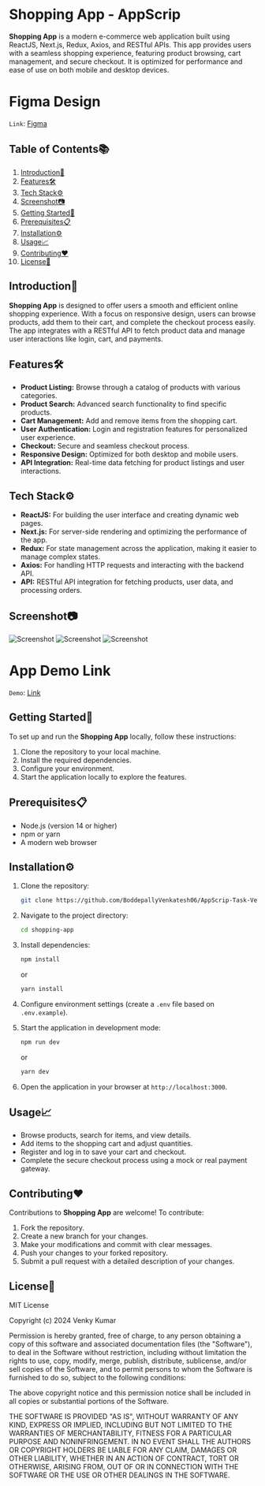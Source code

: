 # Shopping App - AppScrip

**Shopping App** is a modern e-commerce web application built using ReactJS, Next.js, Redux, Axios, and RESTful APIs. This app provides users with a seamless shopping experience, featuring product browsing, cart management, and secure checkout. It is optimized for performance and ease of use on both mobile and desktop devices.

# Figma Design

`Link`: [Figma](https://www.figma.com/design/jexsbMEQDQCCuZaRCVUe0M/Design-Task---AppScrip?m=auto&t=HDP8KSXDkbGLgExL-6)

## Table of Contents📚

1. [Introduction🚀](#introduction)
2. [Features🛠️](#features)
3. [Tech Stack⚙️](#tech-stack)
4. [Screenshot📷](#screenshot)
5. [Getting Started🎯](#getting-started)
6. [Prerequisites📋](#prerequisites)
7. [Installation⚙️](#installation)
8. [Usage📈](#usage)
9. [Contributing❤️](#contributing)
10. [License📝](#license)

## Introduction🚀

**Shopping App** is designed to offer users a smooth and efficient online shopping experience. With a focus on responsive design, users can browse products, add them to their cart, and complete the checkout process easily. The app integrates with a RESTful API to fetch product data and manage user interactions like login, cart, and payments.

## Features🛠️

- **Product Listing:** Browse through a catalog of products with various categories.
- **Product Search:** Advanced search functionality to find specific products.
- **Cart Management:** Add and remove items from the shopping cart.
- **User Authentication:** Login and registration features for personalized user experience.
- **Checkout:** Secure and seamless checkout process.
- **Responsive Design:** Optimized for both desktop and mobile users.
- **API Integration:** Real-time data fetching for product listings and user interactions.

## Tech Stack⚙️

- **ReactJS:** For building the user interface and creating dynamic web pages.
- **Next.js:** For server-side rendering and optimizing the performance of the app.
- **Redux:** For state management across the application, making it easier to manage complex states.
- **Axios:** For handling HTTP requests and interacting with the backend API.
- **API:** RESTful API integration for fetching products, user data, and processing orders.

## Screenshot📷

![Screenshot](ScreenShot/Screenshot_1.png)
![Screenshot](ScreenShot/Screenshot_2.png)
![Screenshot](ScreenShot/Screenshot_3.png)

# App Demo Link

`Demo`: [Link](appscrip-venkykumar.netlify.app)

## Getting Started🎯

To set up and run the **Shopping App** locally, follow these instructions:

1. Clone the repository to your local machine.
2. Install the required dependencies.
3. Configure your environment.
4. Start the application locally to explore the features.

## Prerequisites📋

- Node.js (version 14 or higher)
- npm or yarn
- A modern web browser

## Installation⚙️

1. Clone the repository:
   ```bash
   git clone https://github.com/BoddepallyVenkatesh06/AppScrip-Task-Venky_Kumar.git
   ```

2. Navigate to the project directory:
   ```bash
   cd shopping-app
   ```

3. Install dependencies:
   ```bash
   npm install
   ```
   or
   ```bash
   yarn install
   ```

4. Configure environment settings (create a `.env` file based on `.env.example`).

5. Start the application in development mode:
   ```bash
   npm run dev
   ```
   or
   ```bash
   yarn dev
   ```

6. Open the application in your browser at `http://localhost:3000`.

## Usage📈

- Browse products, search for items, and view details.
- Add items to the shopping cart and adjust quantities.
- Register and log in to save your cart and checkout.
- Complete the secure checkout process using a mock or real payment gateway.

## Contributing❤️

Contributions to **Shopping App** are welcome! To contribute:

1. Fork the repository.
2. Create a new branch for your changes.
3. Make your modifications and commit with clear messages.
4. Push your changes to your forked repository.
5. Submit a pull request with a detailed description of your changes.

## License📝

MIT License

Copyright (c) 2024 Venky Kumar

Permission is hereby granted, free of charge, to any person obtaining a copy
of this software and associated documentation files (the "Software"), to deal
in the Software without restriction, including without limitation the rights
to use, copy, modify, merge, publish, distribute, sublicense, and/or sell
copies of the Software, and to permit persons to whom the Software is
furnished to do so, subject to the following conditions:

The above copyright notice and this permission notice shall be included in all
copies or substantial portions of the Software.

THE SOFTWARE IS PROVIDED "AS IS", WITHOUT WARRANTY OF ANY KIND, EXPRESS OR
IMPLIED, INCLUDING BUT NOT LIMITED TO THE WARRANTIES OF MERCHANTABILITY,
FITNESS FOR A PARTICULAR PURPOSE AND NONINFRINGEMENT. IN NO EVENT SHALL THE
AUTHORS OR COPYRIGHT HOLDERS BE LIABLE FOR ANY CLAIM, DAMAGES OR OTHER
LIABILITY, WHETHER IN AN ACTION OF CONTRACT, TORT OR OTHERWISE, ARISING FROM,
OUT OF OR IN CONNECTION WITH THE SOFTWARE OR THE USE OR OTHER DEALINGS IN THE
SOFTWARE.
